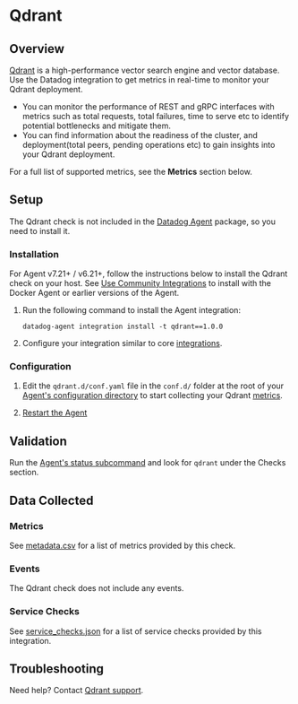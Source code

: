 # Qdrant

## Overview

[Qdrant][1] is a high-performance vector search engine and vector database. Use the Datadog integration to get metrics in real-time to monitor your Qdrant deployment.

- You can monitor the performance of REST and gRPC interfaces with metrics such as total requests, total failures, time to serve etc to identify potential bottlenecks and mitigate them.
- You can find information about the readiness of the cluster, and deployment(total peers, pending operations etc) to gain insights into your Qdrant deployment.

For a full list of supported metrics, see the **Metrics** section below.

## Setup

The Qdrant check is not included in the [Datadog Agent][2] package, so you need to install it.

### Installation

For Agent v7.21+ / v6.21+, follow the instructions below to install the Qdrant check on your host. See [Use Community Integrations][3] to install with the Docker Agent or earlier versions of the Agent.

1. Run the following command to install the Agent integration:

   ```shell
   datadog-agent integration install -t qdrant==1.0.0
   ```

2. Configure your integration similar to core [integrations][4].

### Configuration

1. Edit the `qdrant.d/conf.yaml` file in the `conf.d/` folder at the root of your [Agent's configuration directory][7] to start collecting your Qdrant [metrics](#metrics).

2. [Restart the Agent][9]

## Validation

Run the [Agent's status subcommand][10] and look for `qdrant` under the Checks section.

## Data Collected

### Metrics

See [metadata.csv][11] for a list of metrics provided by this check.

### Events

The Qdrant check does not include any events.

### Service Checks

See [service_checks.json][13] for a list of service checks provided by this integration.

## Troubleshooting

Need help? Contact [Qdrant support][12].

[1]: https://qdrant.tech/
[2]: https://app.datadoghq.com/account/settings/agent/latest
[3]: https://docs.datadoghq.com/agent/guide/use-community-integrations/
[4]: https://docs.datadoghq.com/getting_started/integrations/
[7]: https://docs.datadoghq.com/agent/guide/agent-configuration-files/#agent-configuration-directory
[9]: https://docs.datadoghq.com/agent/guide/agent-commands/#start-stop-and-restart-the-agent
[10]: https://docs.datadoghq.com/agent/guide/agent-commands/#service-status
[11]: https://github.com/DataDog/integrations-extras/blob/master/qdrant/metadata.csv
[12]: http://qdrant.to/discord
[13]: https://github.com/DataDog/integrations-extras/blob/master/qdrant/assets/service_checks.json
